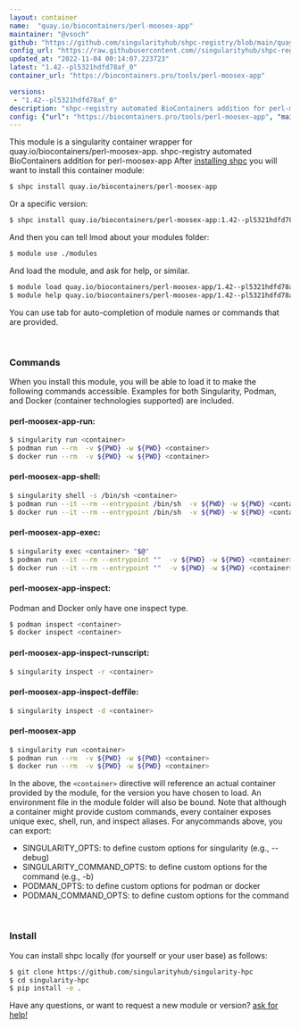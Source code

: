 ```yaml
---
layout: container
name:  "quay.io/biocontainers/perl-moosex-app"
maintainer: "@vsoch"
github: "https://github.com/singularityhub/shpc-registry/blob/main/quay.io/biocontainers/perl-moosex-app/container.yaml"
config_url: "https://raw.githubusercontent.com//singularityhub/shpc-registry/main/quay.io/biocontainers/perl-moosex-app/container.yaml"
updated_at: "2022-11-04 00:14:07.223723"
latest: "1.42--pl5321hdfd78af_0"
container_url: "https://biocontainers.pro/tools/perl-moosex-app"

versions:
 - "1.42--pl5321hdfd78af_0"
description: "shpc-registry automated BioContainers addition for perl-moosex-app"
config: {"url": "https://biocontainers.pro/tools/perl-moosex-app", "maintainer": "@vsoch", "description": "shpc-registry automated BioContainers addition for perl-moosex-app", "latest": {"1.42--pl5321hdfd78af_0": "sha256:401759371036b24bf55e455a8e52ff45e261baddab52c7105a91c66af949984b"}, "tags": {"1.42--pl5321hdfd78af_0": "sha256:401759371036b24bf55e455a8e52ff45e261baddab52c7105a91c66af949984b"}, "docker": "quay.io/biocontainers/perl-moosex-app"}
---
```


This module is a singularity container wrapper for quay.io/biocontainers/perl-moosex-app.
shpc-registry automated BioContainers addition for perl-moosex-app
After [installing shpc](#install) you will want to install this container module:


```bash
$ shpc install quay.io/biocontainers/perl-moosex-app
```

Or a specific version:

```bash
$ shpc install quay.io/biocontainers/perl-moosex-app:1.42--pl5321hdfd78af_0
```

And then you can tell lmod about your modules folder:

```bash
$ module use ./modules
```

And load the module, and ask for help, or similar.

```bash
$ module load quay.io/biocontainers/perl-moosex-app/1.42--pl5321hdfd78af_0
$ module help quay.io/biocontainers/perl-moosex-app/1.42--pl5321hdfd78af_0
```

You can use tab for auto-completion of module names or commands that are provided.

<br>

### Commands

When you install this module, you will be able to load it to make the following commands accessible.
Examples for both Singularity, Podman, and Docker (container technologies supported) are included.

#### perl-moosex-app-run:

```bash
$ singularity run <container>
$ podman run --rm  -v ${PWD} -w ${PWD} <container>
$ docker run --rm  -v ${PWD} -w ${PWD} <container>
```

#### perl-moosex-app-shell:

```bash
$ singularity shell -s /bin/sh <container>
$ podman run --it --rm --entrypoint /bin/sh  -v ${PWD} -w ${PWD} <container>
$ docker run --it --rm --entrypoint /bin/sh  -v ${PWD} -w ${PWD} <container>
```

#### perl-moosex-app-exec:

```bash
$ singularity exec <container> "$@"
$ podman run --it --rm --entrypoint ""  -v ${PWD} -w ${PWD} <container> "$@"
$ docker run --it --rm --entrypoint ""  -v ${PWD} -w ${PWD} <container> "$@"
```

#### perl-moosex-app-inspect:

Podman and Docker only have one inspect type.

```bash
$ podman inspect <container>
$ docker inspect <container>
```

#### perl-moosex-app-inspect-runscript:

```bash
$ singularity inspect -r <container>
```

#### perl-moosex-app-inspect-deffile:

```bash
$ singularity inspect -d <container>
```



#### perl-moosex-app

```bash
$ singularity run <container>
$ podman run --rm  -v ${PWD} -w ${PWD} <container>
$ docker run --rm  -v ${PWD} -w ${PWD} <container>
```


In the above, the `<container>` directive will reference an actual container provided
by the module, for the version you have chosen to load. An environment file in the
module folder will also be bound. Note that although a container
might provide custom commands, every container exposes unique exec, shell, run, and
inspect aliases. For anycommands above, you can export:

 - SINGULARITY_OPTS: to define custom options for singularity (e.g., --debug)
 - SINGULARITY_COMMAND_OPTS: to define custom options for the command (e.g., -b)
 - PODMAN_OPTS: to define custom options for podman or docker
 - PODMAN_COMMAND_OPTS: to define custom options for the command

<br>

### Install

You can install shpc locally (for yourself or your user base) as follows:

```bash
$ git clone https://github.com/singularityhub/singularity-hpc
$ cd singularity-hpc
$ pip install -e .
```

Have any questions, or want to request a new module or version? [ask for help!](https://github.com/singularityhub/singularity-hpc/issues)